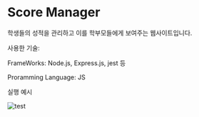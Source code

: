# Score Manager

학생들의 성적을 관리하고 이를 학부모들에게 보여주는 웹사이트입니다.

사용한 기술: 


FrameWorks: Node.js, Express.js, jest 등


Proramming Language: JS


실행 예시


![test](https://user-images.githubusercontent.com/51441261/197379571-01e64989-6f6c-401b-8618-8b871da26ecb.PNG)

